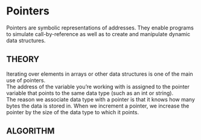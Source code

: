 # Pointers
Pointers are symbolic representations of addresses. They enable programs to simulate call-by-reference as well as to create and manipulate dynamic data structures.
## THEORY
Iterating over elements in arrays or other data structures is one of the main use of pointers.<br>
The address of the variable you’re working with is assigned to the pointer variable that points to the same data type (such as an int or string).<br>
The reason we associate data type with a pointer is that it knows how many bytes the data is stored in. When we increment a pointer, we increase the pointer by the size of the data type to which it points.<br>
## ALGORITHM
